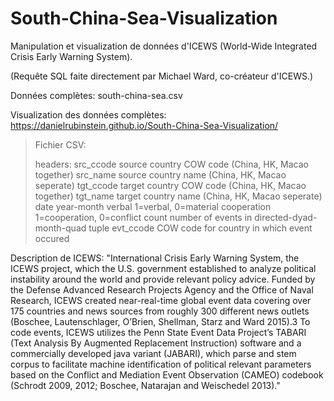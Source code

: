 # South-China-Sea-Visualization

Manipulation et visualization de données d'ICEWS (World-Wide Integrated Crisis Early Warning System).

(Requête SQL faite directement par Michael Ward, co-créateur d'ICEWS.)

Données complètes: south-china-sea.csv

Visualization des données complètes: https://danielrubinstein.github.io/South-China-Sea-Visualization/

>Fichier CSV:
>
>headers:
> src_ccode    source country COW code (China, HK, Macao together)
> src_name             source country name (China, HK, Macao seperate)
> tgt_ccode    target country COW code (China, HK, Macao together)
> tgt_name             target country name (China, HK, Macao seperate)
> date                         year-month
> verbal               1=verbal,      0=material
> cooperation  1=cooperation, 0=conflict
> count         number of events in directed-dyad-month-quad tuple
> evt_ccode     COW code for country in which event occured
>


Description de ICEWS:
"International Crisis Early Warning System, the ICEWS project, which the U.S. government
established to analyze political instability around the world and provide relevant policy advice.
Funded by the Defense Advanced Research Projects Agency and the Office of Naval
Research, ICEWS created near-real-time global event data covering over 175 countries and
news sources from roughly 300 different news outlets (Boschee, Lautenschlager, O’Brien,
Shellman, Starz and Ward 2015).3 To code events, ICEWS utilizes the Penn State Event
Data Project’s TABARI (Text Analysis By Augmented Replacement Instruction) software
and a commercially developed java variant (JABARI), which parse and stem corpus to facilitate
machine identification of political relevant parameters based on the Conflict and
Mediation Event Observation (CAMEO) codebook (Schrodt 2009, 2012; Boschee, Natarajan
and Weischedel 2013)."
